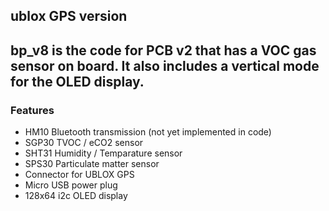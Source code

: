 ﻿## ublox GPS version
## bp_v8 is the code for PCB v2 that has a VOC gas sensor on board. It also includes a vertical mode for the OLED display.

### Features
- HM10 Bluetooth transmission (not yet implemented in code)
- SGP30 TVOC / eCO2 sensor
- SHT31 Humidity / Temparature sensor
- SPS30 Particulate matter sensor
- Connector for UBLOX GPS
- Micro USB power plug
- 128x64 i2c OLED display